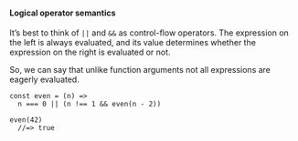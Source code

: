 #### Logical operator semantics

It’s best to think of `||` and `&&` as control-flow operators.
The expression on the left is always evaluated, and its value
determines whether the expression on the right is evaluated or not.

So, we can say that unlike function arguments not all expressions
are eagerly evaluated.

```
const even = (n) =>
  n === 0 || (n !== 1 && even(n - 2))

even(42)
  //=> true
```
